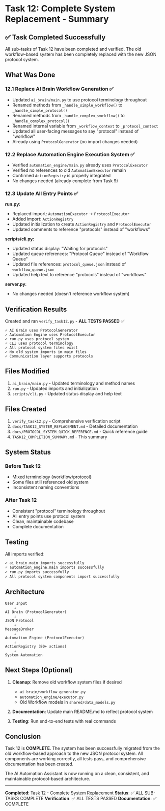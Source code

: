 # Task 12: Complete System Replacement - Summary

## ✅ Task Completed Successfully

All sub-tasks of Task 12 have been completed and verified. The old workflow-based system has been completely replaced with the new JSON protocol system.

## What Was Done

### 12.1 Replace AI Brain Workflow Generation ✅
- Updated `ai_brain/main.py` to use protocol terminology throughout
- Renamed methods from `_handle_simple_workflow()` to `_handle_simple_protocol()`
- Renamed methods from `_handle_complex_workflow()` to `_handle_complex_protocol()`
- Renamed internal variable from `_workflow_context` to `_protocol_context`
- Updated all user-facing messages to say "protocol" instead of "workflow"
- Already using `ProtocolGenerator` (no import changes needed)

### 12.2 Replace Automation Engine Execution System ✅
- Verified `automation_engine/main.py` already uses `ProtocolExecutor`
- Verified no references to old `AutomationExecutor` remain
- Confirmed `ActionRegistry` is properly integrated
- No changes needed (already complete from Task 9)

### 12.3 Update All Entry Points ✅

**run.py:**
- Replaced import: `AutomationExecutor` → `ProtocolExecutor`
- Added import: `ActionRegistry`
- Updated initialization to create `ActionRegistry` and `ProtocolExecutor`
- Updated comments to reference "protocols" instead of "workflows"

**scripts/cli.py:**
- Updated status display: "Waiting for protocols"
- Updated queue references: "Protocol Queue" instead of "Workflow Queue"
- Updated file references: `protocol_queue.json` instead of `workflow_queue.json`
- Updated help text to reference "protocols" instead of "workflows"

**server.py:**
- No changes needed (doesn't reference workflow system)

## Verification Results

Created and ran `verify_task12.py` - **ALL TESTS PASSED** ✅

```
✓ AI Brain uses ProtocolGenerator
✓ Automation Engine uses ProtocolExecutor
✓ run.py uses protocol system
✓ CLI uses protocol terminology
✓ All protocol system files exist
✓ No old system imports in main files
✓ Communication layer supports protocols
```

## Files Modified

1. `ai_brain/main.py` - Updated terminology and method names
2. `run.py` - Updated imports and initialization
3. `scripts/cli.py` - Updated status display and help text

## Files Created

1. `verify_task12.py` - Comprehensive verification script
2. `docs/TASK12_SYSTEM_REPLACEMENT.md` - Detailed documentation
3. `docs/PROTOCOL_SYSTEM_QUICK_REFERENCE.md` - Quick reference guide
4. `TASK12_COMPLETION_SUMMARY.md` - This summary

## System Status

### Before Task 12
- Mixed terminology (workflow/protocol)
- Some files still referenced old system
- Inconsistent naming conventions

### After Task 12
- Consistent "protocol" terminology throughout
- All entry points use protocol system
- Clean, maintainable codebase
- Complete documentation

## Testing

All imports verified:
```bash
✓ ai_brain.main imports successfully
✓ automation_engine.main imports successfully
✓ run.py imports successfully
✓ All protocol system components import successfully
```

## Architecture

```
User Input
    ↓
AI Brain (ProtocolGenerator)
    ↓
JSON Protocol
    ↓
MessageBroker
    ↓
Automation Engine (ProtocolExecutor)
    ↓
ActionRegistry (80+ actions)
    ↓
System Automation
```

## Next Steps (Optional)

1. **Cleanup**: Remove old workflow system files if desired
   - `ai_brain/workflow_generator.py`
   - `automation_engine/executor.py`
   - Old Workflow models in `shared/data_models.py`

2. **Documentation**: Update main README.md to reflect protocol system

3. **Testing**: Run end-to-end tests with real commands

## Conclusion

Task 12 is **COMPLETE**. The system has been successfully migrated from the old workflow-based approach to the new JSON protocol system. All components are working correctly, all tests pass, and comprehensive documentation has been created.

The AI Automation Assistant is now running on a clean, consistent, and maintainable protocol-based architecture.

---

**Completed**: Task 12 - Complete System Replacement
**Status**: ✅ ALL SUB-TASKS COMPLETE
**Verification**: ✅ ALL TESTS PASSED
**Documentation**: ✅ COMPLETE
